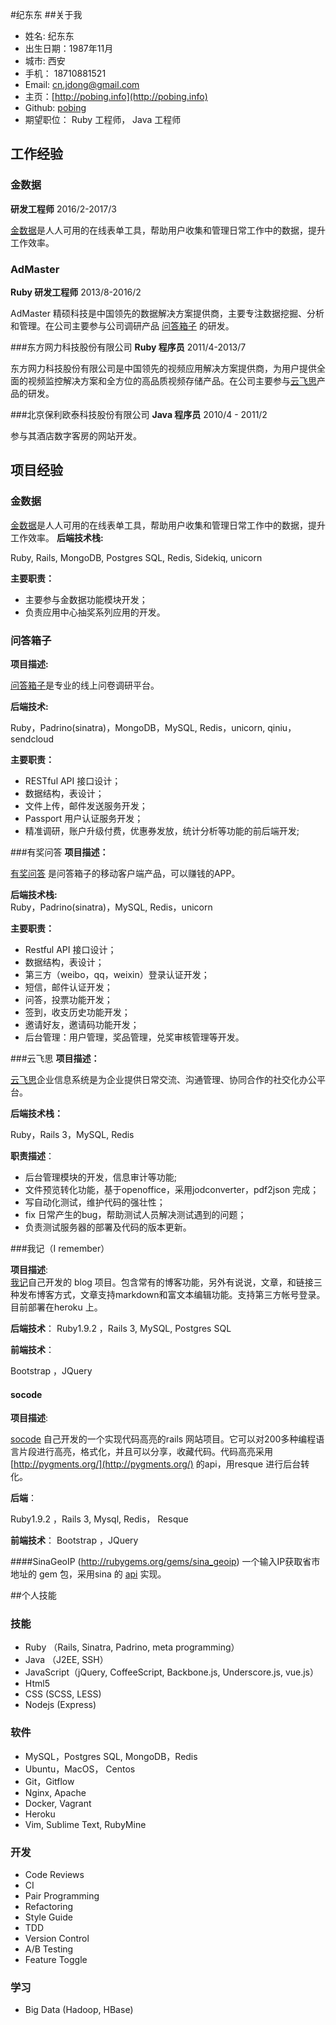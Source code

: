 #纪东东
##关于我
* 姓名: 纪东东
* 出生日期：1987年11月
* 城市: 西安
* 手机： 18710881521
* Email: cn.jdong@gmail.com
* 主页：[http://pobing.info](http://pobing.info)
* Github: [pobing](https://github.com/pobing?tab=repositories)
* 期望职位： Ruby 工程师， Java 工程师


## 工作经验
### 金数据
**研发工程师** 2016/2-2017/3

[金数据](https://jinshuju.net/)是人人可用的在线表单工具，帮助用户收集和管理日常工作中的数据，提升工作效率。

### AdMaster
**Ruby 研发工程师**  2013/8-2016/2

AdMaster 精硕科技是中国领先的数据解决方案提供商，主要专注数据挖掘、分析和管理。在公司主要参与公司调研产品 [问答箱子](http://wendax.com) 的研发。

###东方网力科技股份有限公司
**Ruby 程序员** 2011/4-2013/7

东方网力科技股份有限公司是中国领先的视频应用解决方案提供商，为用户提供全面的视频监控解决方案和全方位的高品质视频存储产品。在公司主要参与[云飞思](https://www.infobox1.com)产品的研发。

###北京保利欧泰科技股份有限公司
**Java 程序员** 2010/4 - 2011/2

参与其酒店数字客房的网站开发。

## 项目经验

### ⾦数据
[金数据](https://jinshuju.net/)是人人可用的在线表单工具，帮助用户收集和管理日常工作中的数据，提升工作效率。
**后端技术栈:**  

Ruby, Rails, MongoDB, Postgres SQL, Redis, Sidekiq, unicorn

**主要职责：**

* 主要参与⾦数据功能模块开发；
* 负责应⽤中⼼抽奖系列应⽤的开发。

### 问答箱子
**项目描述:**  

[问答箱子](http://wendax.com)是专业的线上问卷调研平台。

**后端技术:**  

Ruby，Padrino(sinatra)，MongoDB，MySQL, Redis，unicorn, qiniu，sendcloud

**主要职责：**

* RESTful API 接口设计；
* 数据结构，表设计；
* 文件上传，邮件发送服务开发；
* Passport 用户认证服务开发；
* 精准调研，账户升级付费，优惠券发放，统计分析等功能的前后端开发;

###有奖问答
**项目描述：** 

[有奖问答](http://wendax.com/app.html) 是问答箱子的移动客户端产品，可以赚钱的APP。

**后端技术栈:**  
Ruby，Padrino(sinatra)，MySQL, Redis，unicorn

**主要职责：**

* Restful API 接口设计；
* 数据结构，表设计；
* 第三方（weibo，qq，weixin）登录认证开发；
* 短信，邮件认证开发；
* 问答，投票功能开发；
* 签到，收支历史功能开发；
* 邀请好友，邀请码功能开发；
* 后台管理：用户管理，奖品管理，兑奖审核管理等开发。

###云飞思
**项目描述：** 

[云飞思](https://www.infobox1.com)企业信息系统是为企业提供日常交流、沟通管理、协同合作的社交化办公平台。

**后端技术栈：** 

Ruby，Rails 3，MySQL, Redis

**职责描述**：

* 后台管理模块的开发，信息审计等功能;
* 文件预览转化功能，基于openoffice，采用jodconverter，pdf2json 完成；
* 写自动化测试，维护代码的强壮性；
* fix 日常产生的bug，帮助测试人员解决测试遇到的问题；
* 负责测试服务器的部署及代码的版本更新。

###我记（I remember）

**项目描述**:  
[我记](https://woji.herokuapp.com)自己开发的 blog 项目。包含常有的博客功能，另外有说说，文章，和链接三种发布博客方式，文章支持markdown和富文本编辑功能。支持第三方帐号登录。目前部署在heroku 上。

**后端技术**：
Ruby1.9.2 ，Rails 3, MySQL, Postgres SQL

**前端技术**： 

Bootstrap ，JQuery

#### socode

**项目描述**:  

[socode](https://socode.herokuapp.com)  自己开发的一个实现代码高亮的rails 网站项目。它可以对200多种编程语言片段进行高亮，格式化，并且可以分享，收藏代码。代码高亮采用 [http://pygments.org/](http://pygments.org/) 的api，用resque 进行后台转化。

**后端**：

Ruby1.9.2 ，Rails 3, Mysql, Redis， Resque

**前端技术**： Bootstrap ，JQuery

####SinaGeoIP (http://rubygems.org/gems/sina_geoip)
一个输入IP获取省市地址的 gem 包，采用sina 的 [api](http://int.dpool.sina.com.cn/iplookup/iplookup.php) 实现。

##个人技能
### 技能
* Ruby （Rails, Sinatra, Padrino, meta programming）
* Java （J2EE, SSH）
* JavaScript（jQuery,  CoffeeScript, Backbone.js, Underscore.js, vue.js）
* Html5
* CSS (SCSS, LESS)
* Nodejs (Express)

### 软件
*  MySQL，Postgres SQL, MongoDB，Redis
* Ubuntu，MacOS， Centos
* Git，Gitflow
* Nginx, Apache
* Docker, Vagrant
* Heroku
* Vim, Sublime Text, RubyMine

### 开发
* Code Reviews
* CI
* Pair Programming
* Refactoring
* Style Guide
* TDD
* Version Control
* A/B Testing
* Feature Toggle

### 学习
* Big Data (Hadoop, HBase)


